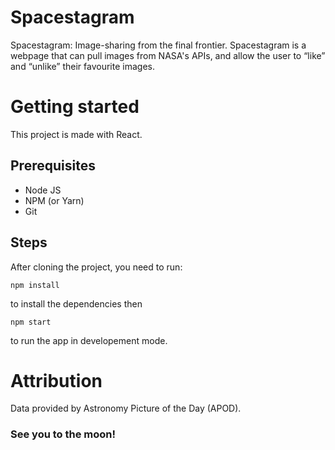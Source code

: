 # Spacestagram

Spacestagram: Image-sharing from the final frontier. Spacestagram is a webpage that can pull images from NASA's APIs, 
and allow the user to “like” and “unlike” their favourite images.

# Getting started

This project is made with React.

## Prerequisites

- Node JS
- NPM (or Yarn)
- Git

## Steps

After cloning the project, you need to run:

```npm install```

to install the dependencies then

```npm start```

to run the app in developement mode.

# Attribution

Data provided by Astronomy Picture of the Day (APOD).

### See you to the moon!